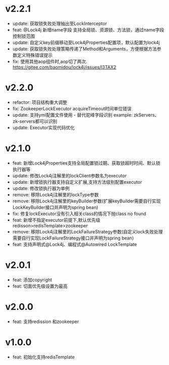 # v2.2.1

- update: 获取锁失败处理抽出至LockInterceptor
- feat: @Lock4j 新增name字段 支持全局锁、资源锁、方法锁，通过name字段控制锁范围
- update: 自定义key前缀移动至Lock4jProperties配置项，默认配置为lock4j
- update: 获取锁失败处理策略传递了Method和Arguments，方便根据方法参数定义特殊错误提示
- fix: 使用其他aop组件时,aop切了两次. https://gitee.com/baomidou/lock4j/issues/I3TAX2

# v2.2.0

- refactor: 项目结构重大调整
- fix: ZookeeperLockExecutor acquireTimeout时间单位错误
- update: 支持yml配置文件使用 - 替代驼峰字段识别 example: zkServers、zk-servers都可以识别
- update: Executor实现代码优化

# v2.1.0

- feat: 新增Lock4jProperties支持全局配置锁过期、获取锁超时时间、默认锁执行器等
- update: 修改Lock4j注解里的lockClient参数名为executor
- update: 新增锁执行器支持自定义扩展,支持方法级别配置executor
- update: 修改锁执行器为单例
- remove: 移除Lock4j注解里的lockType参数
- remove: 移除Lock4j注解里的keyBuilder参数(扩展keyBuilder需要自行实现LockKeyBuilder接口并声明为spring bean)
- fix: 修复lockExecutor没有引入相关class的情况下抛class no found
- feat: 新增不指定executor前提下,默认优先级redisson>redisTemplate>zookeeper
- remove: 移除Lock4j注解里的LockFailureStrategy参数(自定义lock失败处理需要自行实现LockFailureStrategy接口并声明为spring bean)
- feat: 支持声明式@Lock4j、编程式@Autowired LockTemplate

# v2.0.1

- feat: 添加copyright
- feat: 切面优先级设置为最高

# v2.0.0

- feat: 支持redission 和zookeeper

# v1.0.0

- feat: 初始化支持redisTemplate